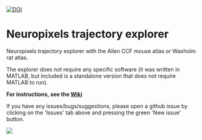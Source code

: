 [![DOI](https://zenodo.org/badge/429406115.svg)](https://zenodo.org/badge/latestdoi/429406115)

# Neuropixels trajectory explorer
Neuropixels trajectory explorer with the Allen CCF mouse atlas or Waxholm rat atlas.

The explorer does not require any specific software (it was written in MATLAB, but included is a standalone version that does not require MATLAB to run).

**For instructions, see the [Wiki](https://github.com/petersaj/neuropixels_trajectory_explorer/wiki)**

If you have any issues/bugs/suggestions, please open a github issue by clicking on the 'Issues' tab above and pressing the green 'New issue' button.

![](https://github.com/petersaj/neuropixels_trajectory_explorer/blob/main/wiki/example_trajectory/1.png)
